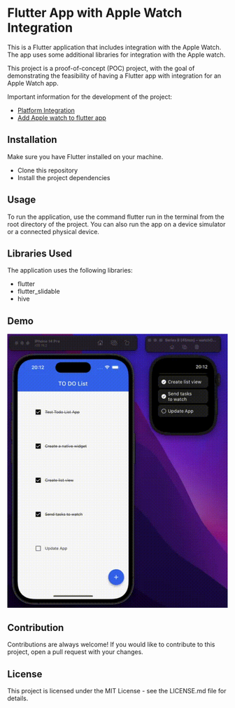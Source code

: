 # Flutter App with Apple Watch Integration
This is a Flutter application that includes integration with the Apple Watch. The app uses some additional libraries for integration with the Apple watch.

This project is a proof-of-concept (POC) project, with the goal of demonstrating the feasibility of having a Flutter app with integration for an Apple Watch app.

Important information for the development of the project:

- [Platform Integration](https://docs.flutter.dev/development/platform-integration/platform-channels?tab=type-mappings-swift-tab)
- [Add Apple watch to flutter app](https://medium.com/kbtg-life/adding-apple-watch-to-flutter-app-via-flutter-method-channel-f1443532d94e)

## Installation
Make sure you have Flutter installed on your machine.

- Clone this repository
- Install the project dependencies

## Usage
To run the application, use the command flutter run in the terminal from the root directory of the project. You can also run the app on a device simulator or a connected physical device.

## Libraries Used
The application uses the following libraries:

- flutter
- flutter_slidable
- hive

## Demo
![](https://github.com/ThaysPrado/Todo-App-with-Apple-Watch-Integration/blob/main/gif/watchapp.gif)

## Contribution
Contributions are always welcome! If you would like to contribute to this project, open a pull request with your changes.

## License
This project is licensed under the MIT License - see the LICENSE.md file for details.